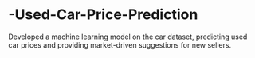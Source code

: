 # -Used-Car-Price-Prediction
Developed a machine learning model on the car dataset, predicting used car prices and providing market-driven suggestions for new sellers.
